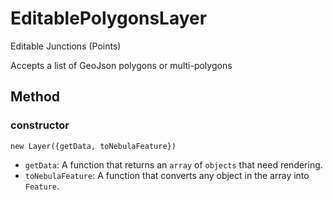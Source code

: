 # EditablePolygonsLayer

Editable Junctions (Points)

Accepts a list of GeoJson polygons or multi-polygons


## Method

### constructor

`new Layer({getData, toNebulaFeature})`

* `getData`: A function that returns an `array` of `objects` that need rendering.
* `toNebulaFeature`: A function that converts any object in the array into `Feature`.

